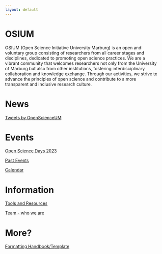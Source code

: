 ```yaml
---
layout: default
---
```


# OSIUM
OSIUM (Open Science Initiative University Marburg) is an open and voluntary group consisting of researchers from all career stages and disciplines, dedicated to promoting open science practices. We are a vibrant community that welcomes researchers not only from the University of Marburg but also from other institutions, fostering interdisciplinary collaboration and knowledge exchange. Through our activities, we strive to advance the principles of open science and contribute to a more transparent and inclusive research culture.

# News
<a class="twitter-timeline" href="https://twitter.com/OpenScienceUM?ref_src=twsrc%5Etfw" data-tweet-limit="1" data-height="300">Tweets by OpenScienceUM</a> <script async src="https://platform.twitter.com/widgets.js" charset="utf-8"></script>

# Events
[Open Science Days 2023](./open-science-days-2023.md)

[Past Events](./past-events.md)

[Calendar](./calendar-page.md)

# Information
[Tools and Resources](./tools-and-resources.md)

[Team - who we are](./team.md)

# More?
[Formatting Handbook/Template](./formatting-handbook.md)
